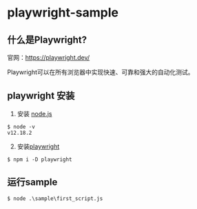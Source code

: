 # playwright-sample

## 什么是Playwright?

官网：https://playwright.dev/

Playwright可以在所有浏览器中实现快速、可靠和强大的自动化测试。

## playwright 安装

1. 安装 [node.js](https://nodejs.org/zh-cn/)

```shell
$ node -v
v12.18.2
```

2. 安装[playwright](https://github.com/microsoft/playwright)

```shell
$ npm i -D playwright
```

## 运行sample

```shell
$ node .\sample\first_script.js
```
